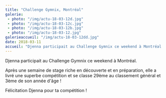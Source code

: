 ```yaml
---
title: "Challenge Gymnix, Montréal"
galerie:
 - photo: "/img/actu-18-03-12d.jpg"
 - photo: "/img/actu-18-03-12c.jpg"
 - photo: "/img/actu-18-03-12b.jpg"
 - photo: "/img/actu-18-03-12.jpg"
galerieaccueil: "/img/actu-18-03-12dd.jpg"
date: 2018-03-11
accueil: "Djenna participait au Challenge Gymnix ce weekend à Montréal. Après une semaine de stage riche en découverte et en préparation, elle a livré une"
---
```

Djenna participait au Challenge Gymnix ce weekend à Montréal.

Après une semaine de stage riche en découverte et en préparation, elle a livré une superbe compétition et se classe 29ème au classement général et 3ème de son année d'âge !

Félicitation Djenna pour ta compétition !
